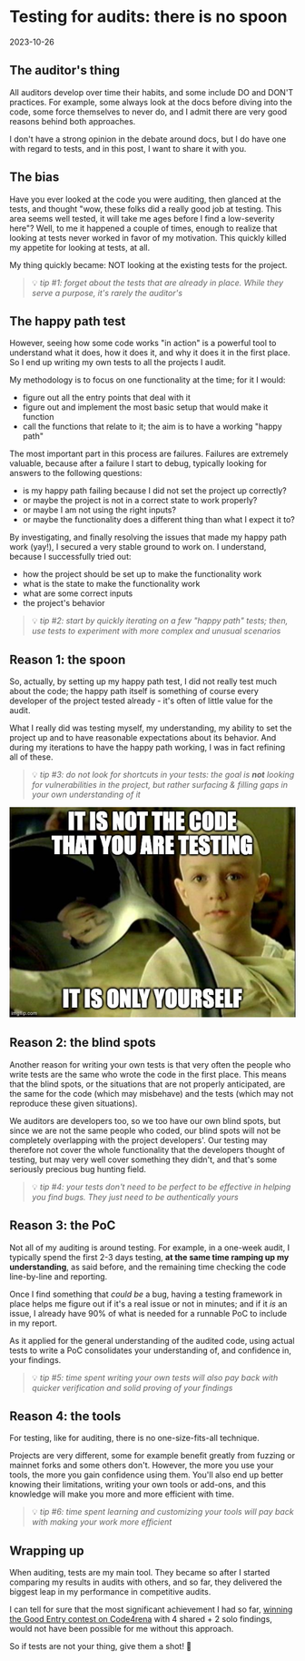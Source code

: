 # Testing for audits: there is no spoon

2023-10-26

## The auditor's thing
All auditors develop over time their habits, and some include DO and DON'T practices. For example, some always look at the docs before diving into the code, some force themselves to never do, and I admit there are very good reasons behind both approaches.

I don't have a strong opinion in the debate around docs, but I do have one with regard to tests, and in this post, I want to share it with you.

## The bias
Have you ever looked at the code you were auditing, then glanced at the tests, and thought "wow, these folks did a really good job at testing. This area seems well tested, it will take me ages before I find a low-severity here"? Well, to me it happened a couple of times, enough to realize that looking at tests never worked in favor of my motivation. This quickly killed my appetite for looking at tests, at all.

My thing quickly became: NOT looking at the existing tests for the project.

> 💡 _tip #1: forget about the tests that are already in place. While they serve a purpose, it's rarely the auditor's_

## The happy path test
However, seeing how some code works "in action" is a powerful tool to understand what it does, how it does it, and why it does it in the first place. So I end up writing my own tests to all the projects I audit.

My methodology is to focus on one functionality at the time; for it I would:
- figure out all the entry points that deal with it
- figure out and implement the most basic setup that would make it function
- call the functions that relate to it; the aim is to have a working "happy path"

The most important part in this process are failures. Failures are extremely valuable, because after a failure I start to debug, typically looking for answers to the following questions:
- is my happy path failing because I did not set the project up correctly?
- or maybe the project is not in a correct state to work properly?
- or maybe I am not using the right inputs?
- or maybe the functionality does a different thing than what I expect it to?

By investigating, and finally resolving the issues that made my happy path work (yay!), I secured a very stable ground to work on. I understand, because I successfully tried out:
- how the project should be set up to make the functionality work
- what is the state to make the functionality work
- what are some correct inputs
- the project's behavior

> 💡 _tip #2: start by quickly iterating on a few "happy path" tests; then, use tests to experiment with more complex and unusual scenarios_

## Reason 1: the spoon
So, actually, by setting up my happy path test, I did not really test much about the code; the happy path itself is something of course every developer of the project tested already - it's often of little value for the audit.

What I really did was testing myself, my understanding, my ability to set the project up and to have reasonable expectations about its behavior. And during my iterations to have the happy path working, I was in fact refining all of these.

> 💡 _tip #3: do not look for shortcuts in your tests: the goal is **not** looking for vulnerabilities in the project, but rather surfacing & filling gaps in your own understanding of it_

<p align="center">
  <img src="img/spoon.jpeg" alt="The testing spoon"/>
</p>

## Reason 2: the blind spots
Another reason for writing your own tests is that very often the people who write tests are the same who wrote the code in the first place. This means that the blind spots, or the situations that are not properly anticipated, are the same for the code (which may misbehave) and the tests (which may not reproduce these given situations).

We auditors are developers too, so we too have our own blind spots, but since we are not the same people who coded, our blind spots will not be completely overlapping with the project developers'. Our testing may therefore not cover the whole functionality that the developers thought of testing, but may very well cover something they didn't, and that's some seriously precious bug hunting field.

> 💡 _tip #4: your tests don't need to be perfect to be effective in helping you find bugs. They just need to be authentically yours_

## Reason 3: the PoC
Not all of my auditing is around testing. For example, in a one-week audit, I typically spend the first 2-3 days testing, **at the same time ramping up my understanding**, as said before, and the remaining time checking the code line-by-line and reporting. 

Once I find something that *could be* a bug, having a testing framework in place helps me figure out if it's a real issue or not in minutes; and if it *is* an issue, I already have 90% of what is needed for a runnable PoC to include in my report.

As it applied for the general understanding of the audited code, using actual tests to write a PoC consolidates your understanding of, and confidence in, your findings.

> 💡 _tip #5: time spent writing your own tests will also pay back with quicker verification and solid proving of your findings_

## Reason 4: the tools
For testing, like for auditing, there is no one-size-fits-all technique. 

Projects are very different, some for example benefit greatly from fuzzing or mainnet forks and some others don't. However, the more you use your tools, the more you gain confidence using them. You'll also end up better knowing their limitations, writing your own tools or add-ons, and this knowledge will make you more and more efficient with time.

> 💡 _tip #6: time spent learning and customizing your tools will pay back with making your work more efficient_

## Wrapping up
When auditing, tests are my main tool. They became so after I started comparing my results in audits with others, and so far, they delivered the biggest leap in my performance in competitive audits.

I can tell for sure that the most significant achievement I had so far, [winning the Good Entry contest on Code4rena](https://code4rena.com/contests/2023-08-good-entry) with 4 shared + 2 solo findings, would not have been possible for me without this approach.

So if tests are not your thing, give them a shot! 🚀